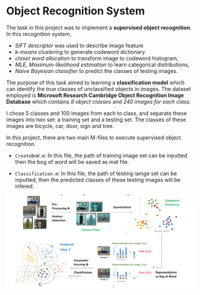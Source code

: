 # Object Recognition System

The task in this project was to implement a **supervised object recognition**. In this recognition system, 
- *SIFT descriptor* was used to describe image feature
- *k-means clustering* to generate codeword dictionary
- *closet word allocation* to transform image to codeword histogram,
- *MLE, Maximum-likelihood estimation* to learn categorical distributions, 
- *Naive Bayesian classifier* to predict the classes of testing images.

The purpose of this task aimed to learning a **classification model** which can identify the true classes of unclassified objects in images. The dataset employed is **Microsoft Research Cambridge Object Recognition Image Database** which contains *9 object classes* and *240 images for each class*. 

I chose 5 classes and 100 images from each to class, and separate these images into two set: a training set and a testing set. The classes of these images are bicycle, car, door, sign and tree. 


In this project, there are two main M-files to execute supervised object recognition. 

- `CreateBoW.m`: In this file, the path of training image set can be inputted then the bog of word will be saved as mat file.

- `Classification.m`: In this file, the path of testing iamge set can be inputted, then the predicted classes of these testing images will be infered.

![overview](overview.png)
